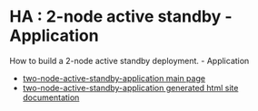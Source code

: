 # HA : 2-node active standby - Application

How to build a 2-node active standby deployment. - Application

* [two-node-active-standby-application main page](src/site/markdown/index.md)
* [two-node-active-standby-application generated html site documentation](https://plord12.github.io/samples/10.4.0-SNAPSHOT//opt/tibco/users/jenkins/workspace/EventProcessing/samples/highavailability/two-node-active-standby/two-node-active-standby-application/)
